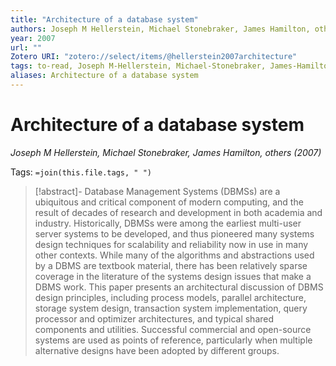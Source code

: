 ```yaml
---
title: "Architecture of a database system"
authors: Joseph M Hellerstein, Michael Stonebraker, James Hamilton, others
year: 2007
url: ""
Zotero URI: "zotero://select/items/@hellerstein2007architecture"
tags: to-read, Joseph M-Hellerstein, Michael-Stonebraker, James-Hamilton, -others
aliases: Architecture of a database system
---
```


# Architecture of a database system  
_Joseph M Hellerstein, Michael Stonebraker, James Hamilton, others (2007)_

Tags: `=join(this.file.tags, " ")`

> [!abstract]-
> Database Management Systems (DBMSs) are a ubiquitous and critical component of modern computing, and the result of decades of research and development in both academia and industry. Historically, DBMSs were among the earliest multi-user server systems to be developed, and thus pioneered many systems design techniques for scalability and reliability now in use in many other contexts. While many of the algorithms and abstractions used by a DBMS are textbook material, there has been relatively sparse coverage in the literature of the systems design issues that make a DBMS work. This paper presents an architectural discussion of DBMS design principles, including process models, parallel architecture, storage system design, transaction system implementation, query processor and optimizer architectures, and typical shared components and utilities. Successful commercial and open-source systems are used as points of reference, particularly when multiple alternative designs have been adopted by different groups.


